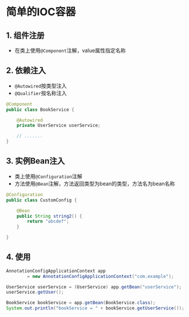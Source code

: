 # 简单的IOC容器

## 1. 组件注册

* 在类上使用`@Component`注解，value属性指定名称

## 2. 依赖注入

* `@Autowired`按类型注入
* `@Qualifier`按名称注入

```java
@Component
public class BookService {

    @Autowired
    private UserService userService;

	// .......
}
```

## 3. 实例Bean注入

* 类上使用`@Configuration`注解
* 方法使用`@Bean`注解，方法返回类型为bean的类型，方法名为bean名称

```java
@Configuration
public class CustomConfig {

    @Bean
    public String string2() {
        return "abcdef";
    }

}
```

## 4. 使用

```java
AnnotationConfigApplicationContext app
        = new AnnotationConfigApplicationContext("com.example");

UserService userService = (UserService) app.getBean("userService");
userService.getUser();

BookService bookService = app.getBean(BookService.class);
System.out.println("bookService = " + bookService.getUserService());
```